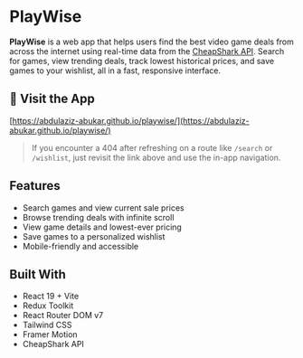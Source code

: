# PlayWise

**PlayWise** is a web app that helps users find the best video game deals from across the internet using real-time data from the [CheapShark API](https://apidocs.cheapshark.com/). Search for games, view trending deals, track lowest historical prices, and save games to your wishlist, all in a fast, responsive interface.

## 🔗 Visit the App

[https://abdulaziz-abukar.github.io/playwise/](https://abdulaziz-abukar.github.io/playwise/)

> If you encounter a 404 after refreshing on a route like `/search` or `/wishlist`, just revisit the link above and use the in-app navigation.

## Features

- Search games and view current sale prices
- Browse trending deals with infinite scroll
- View game details and lowest-ever pricing
- Save games to a personalized wishlist
- Mobile-friendly and accessible

## Built With

- React 19 + Vite
- Redux Toolkit
- React Router DOM v7
- Tailwind CSS
- Framer Motion
- CheapShark API

